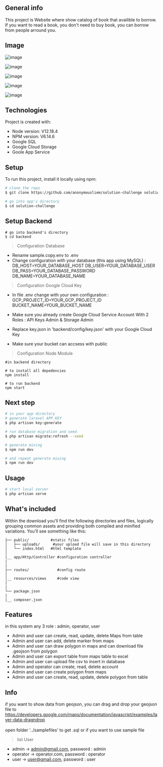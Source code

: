## General info
This project is Website where show catalog of book that availible to borrow. If you want to read a book, you don't need to buy book, you can borrow from people arround you. 

## Image

![image](https://user-images.githubusercontent.com/38047246/78897567-961a1500-7a9c-11ea-9250-e2a666799474.png)

![image](https://user-images.githubusercontent.com/38047246/78909424-b30b1400-7aad-11ea-9cd7-549193c1fcd1.png)

![image](https://user-images.githubusercontent.com/38047246/83380256-b6fd4780-a407-11ea-93b6-094f8248070e.png)

![image](https://user-images.githubusercontent.com/38047246/78911408-77257e00-7ab0-11ea-94b5-57a5f81989ea.png)

![image](https://user-images.githubusercontent.com/38047246/78897466-69fe9400-7a9c-11ea-907f-cc71129ef1fa.png)

## Technologies
Project is created with:
* Node version: V12.18.4
* NPM version: V6.14.6
* Google SQL
* Google Cloud Storage
* Goole App Service
	
## Setup
To run this project, install it locally using npm:

``` bash
# clone the repo
$ git clone https://github.com/anonymousliem/solution-challenge solution-challenge

# go into app's directory
$ cd solution-challenge

```

## Setup Backend
```
# go into backend's directory
$ cd backend
```

> Configuration Database
- Rename sample.copy.env to .env
- Change configuration with your database (this app using MySQL) : 
DB_HOST=YOUR_DATABASE_HOST
DB_USER=YOUR_DATABASE_USER
DB_PASS=YOUR_DATABASE_PASSWORD
DB_NAME=YOUR_DATABASE_NAME

> Configuration Google Cloud Key
- In file .env change with your own configuration : 
GCP_PROJECT_ID=YOUR_GCP_PROJECT_ID
BUCKET_NAME=YOUR_BUCKET_NAME
 
- Make sure you already create Google Cloud Service Account With 2 Roles : API Keys Admin & Storage Admin
- Replace key.json in 'backend/config/key.json' with your Google Cloud Key
- Make sure your bucket can accsess with public

> Configuration Node Module
```
#in backend directory

# to install all depedencies
npm install

# to run backend
npm start
```

## Next step

``` bash
# in your app directory
# generate laravel APP_KEY
$ php artisan key:generate

# run database migration and seed
$ php artisan migrate:refresh --seed

# generate mixing
$ npm run dev

# and repeat generate mixing
$ npm run dev
```

## Usage

``` bash
# start local server
$ php artisan serve
``` 

## What's included

Within the download you'll find the following directories and files, logically grouping common assets and providing both compiled and minified variations. You'll see something like this:


```
├── public/          #static files
│   ├── uploads/      #your upload file will save in this directory
│   └── index.html   #html template
│
|__ app/Http/Controller #configuration controller
|
|
├── routes/             #config route
│   
│__ resources/views     #code view
|
|
└── package.json
|
|__ composer.json
```

## Features
in this system any 3 role : admin, operator, user
* Admin and user can create, read, update, delete Maps from table
* Admin and user can add, delete marker from maps
* Admin and user can draw polygon in maps and can download file .geojson from polygon
* Admin and user can export table from maps table to excel
* Admin and user can upload file csv to insert in database
* Admin and operator can create, read, delete account
* Admin and user can create polygon from maps
* Admin and user can create, read, update, detele polygon from table

## Info
if you want to show data from geojson, you can drag and drop your geojson file to https://developers.google.com/maps/documentation/javascript/examples/layer-data-dragndrop
<br>
<br>
open folder '../samplefiles' to get .sql or if you want to use sample file
<br>
> list User
* admin -> admin@gmail.com, password : admin
* operator -> operator.com, password : operator
* user -> user@gmail.com, password : user
